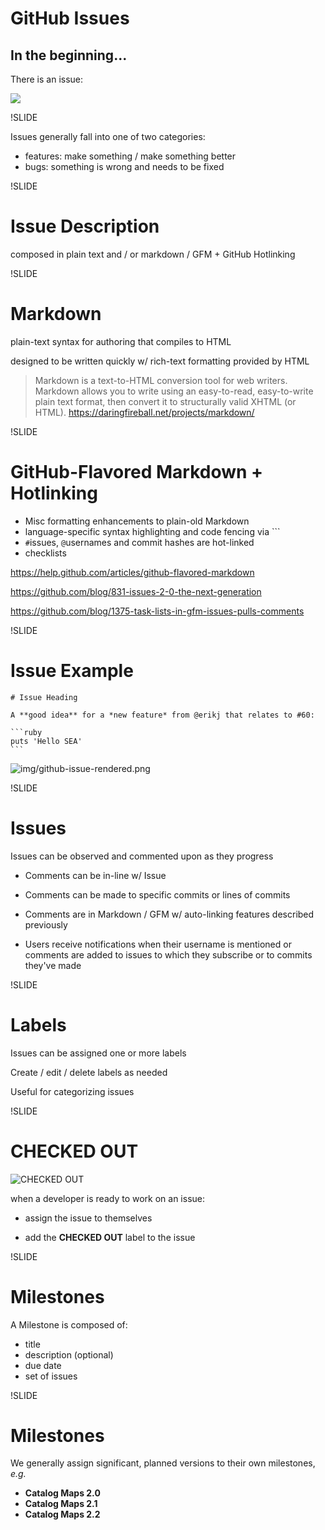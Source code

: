 # GitHub Issues

## In the beginning...

There is an issue:

<img src=img/new-issue-screenshot.png>

!SLIDE

Issues generally fall into one of two categories:

- features: make something / make something better
- bugs: something is wrong and needs to be fixed

!SLIDE

# Issue Description

composed in plain text and / or markdown / GFM + GitHub Hotlinking

!SLIDE

# Markdown

plain-text syntax for authoring that compiles to HTML

designed to be written quickly w/ rich-text formatting provided by HTML

> Markdown is a text-to-HTML conversion tool for web writers. Markdown allows you to write using an easy-to-read, easy-to-write plain text format, then convert it to structurally valid XHTML (or HTML). https://daringfireball.net/projects/markdown/

!SLIDE

# GitHub-Flavored Markdown + Hotlinking

- Misc formatting enhancements to plain-old Markdown
- language-specific syntax highlighting and code fencing via ```
- `#`issues, `@`usernames and commit hashes are hot-linked
- checklists

https://help.github.com/articles/github-flavored-markdown

https://github.com/blog/831-issues-2-0-the-next-generation

https://github.com/blog/1375-task-lists-in-gfm-issues-pulls-comments

!SLIDE

# Issue Example

    # Issue Heading

    A **good idea** for a *new feature* from @erikj that relates to #60:

    ```ruby
    puts 'Hello SEA'
    ```

![img/github-issue-rendered.png](img/github-issue-rendered.png)

!SLIDE

# Issues

Issues can be observed and commented upon as they progress

- Comments can be in-line w/ Issue

- Comments can be made to specific commits or lines of commits

- Comments are in Markdown / GFM w/ auto-linking features described previously

- Users receive notifications when their username is mentioned or comments are added to issues to which they subscribe or to commits they've made

!SLIDE

# Labels

Issues can be assigned one or more labels

Create / edit / delete labels as needed

Useful for categorizing issues

!SLIDE

# CHECKED OUT

![CHECKED OUT](img/checked-out-screenshot.png)

when a developer is ready to work on an issue:

- assign the issue to themselves

- add the **CHECKED OUT** label to the issue

!SLIDE

# Milestones

A Milestone is composed of:

- title
- description (optional)
- due date
- set of issues

!SLIDE

# Milestones

We generally assign significant, planned versions to their own milestones, *e.g.*

- **Catalog Maps 2.0**
- **Catalog Maps 2.1**
- **Catalog Maps 2.2**

